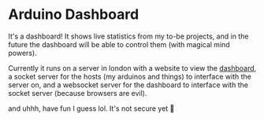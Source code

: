 # Arduino Dashboard

It's a dashboard! It shows live statistics from my to-be projects, and in the future the dashboard will be able to control them (with magical mind powers).

Currently it runs on a server in london with a website to view the [dashboard](https://arduino.declan-reid.me/Dashboard/), a socket server for the hosts (my arduinos and things) to interface with the server on, and a websocket server for the dashboard to interface with the socket server (because browsers are evil).

and uhhh, have fun I guess lol. It's not secure yet 👀
